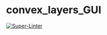 # convex_layers_GUI

[![Super-Linter](https://github.com/arghpy/convex_layers_GUI/actions/workflows/manage_pull_requests.yaml/badge.svg)](https://github.com/marketplace/actions/super-linter)
